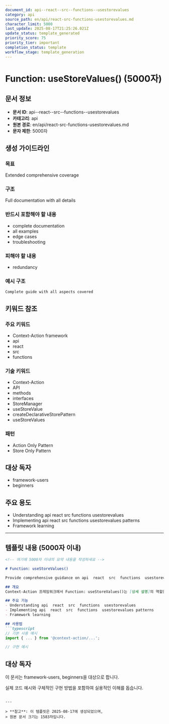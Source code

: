 ```yaml
---
document_id: api--react--src--functions--usestorevalues
category: api
source_path: en/api/react-src-functions-usestorevalues.md
character_limit: 5000
last_update: 2025-08-17T21:25:26.021Z
update_status: template_generated
priority_score: 75
priority_tier: important
completion_status: template
workflow_stage: template_generation
---
```


# Function: useStoreValues() (5000자)

## 문서 정보
- **문서 ID**: api--react--src--functions--usestorevalues
- **카테고리**: api
- **원본 경로**: en/api/react-src-functions-usestorevalues.md
- **문자 제한**: 5000자

## 생성 가이드라인

### 목표
Extended comprehensive coverage

### 구조
Full documentation with all details

### 반드시 포함해야 할 내용
- complete documentation
- all examples
- edge cases
- troubleshooting

### 피해야 할 내용  
- redundancy

### 예시 구조
```
Complete guide with all aspects covered
```

## 키워드 참조

### 주요 키워드
- Context-Action framework
- api
- react
- src
- functions

### 기술 키워드
- Context-Action
- API
- methods
- interfaces
- StoreManager
- useStoreValue
- createDeclarativeStorePattern
- useStoreValues

### 패턴
- Action Only Pattern
- Store Only Pattern

## 대상 독자
- framework-users
- beginners

## 주요 용도
- Understanding api  react  src  functions  usestorevalues
- Implementing api  react  src  functions  usestorevalues patterns
- Framework learning

---

## 템플릿 내용 (5000자 이내)

```markdown
<!-- 여기에 5000자 이내의 요약 내용을 작성하세요 -->

# Function: useStoreValues()

Provide comprehensive guidance on api  react  src  functions  usestorevalues

## 개요
Context-Action 프레임워크에서 Function: useStoreValues()는 [상세 설명]의 역할을 담당합니다.

## 주요 기능
- Understanding api  react  src  functions  usestorevalues
- Implementing api  react  src  functions  usestorevalues patterns
- Framework learning

## 사용법
```typescript
// 기본 사용 예시
import { ... } from '@context-action/...';

// 구현 예시
```

## 대상 독자
이 문서는 framework-users, beginners을 대상으로 합니다.

실제 코드 예시와 구체적인 구현 방법을 포함하여 실용적인 이해를 돕습니다.
```

---

> **참고**: 이 템플릿은 2025-08-17에 생성되었으며, 
> 원본 문서 크기는 1583자입니다.
